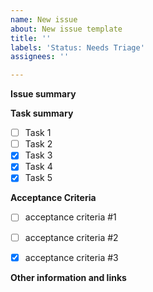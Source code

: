 ```yaml
---
name: New issue
about: New issue template
title: ''
labels: 'Status: Needs Triage'
assignees: ''

---
```


**Issue summary**
<!-- A clear and concise description of what the issue is. -->

**Task summary**
<!-- A clear and concise description of what the task(s) are. -->

- [ ] Task 1
- [ ] Task 2
- [x] Task 3
- [x] Task 4
- [x] Task 5

**Acceptance Criteria**
<!-- Provide the acceptance criteria for the issue. -->

- [ ] acceptance criteria #1
- [ ] acceptance criteria #2
- [x] acceptance criteria #3


**Other information and links**
<!-- Add any other context, existing implementation reference or screenshots about the task here. -->


<!-- Thank you 💪 -->